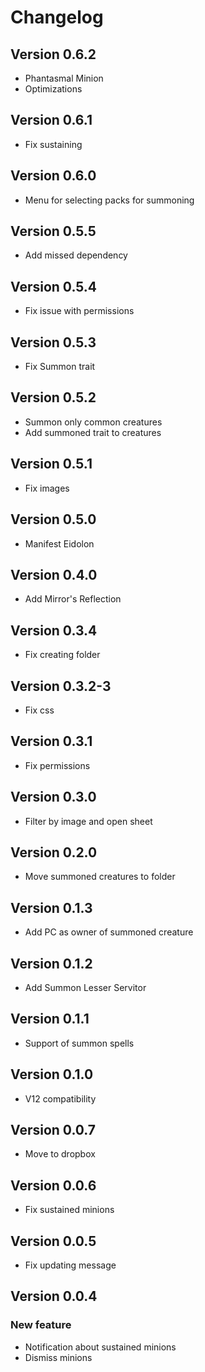 # Changelog

## Version 0.6.2
- Phantasmal Minion
- Optimizations

## Version 0.6.1
- Fix sustaining

## Version 0.6.0
- Menu for selecting packs for summoning

## Version 0.5.5
- Add missed dependency

## Version 0.5.4
- Fix issue with permissions

## Version 0.5.3
- Fix Summon trait

## Version 0.5.2
- Summon only common creatures
- Add summoned trait to creatures

## Version 0.5.1
- Fix images

## Version 0.5.0
- Manifest Eidolon

## Version 0.4.0
- Add Mirror's Reflection

## Version 0.3.4
- Fix creating folder

## Version 0.3.2-3
- Fix css

## Version 0.3.1
- Fix permissions

## Version 0.3.0
- Filter by image and open sheet

## Version 0.2.0
- Move summoned creatures to folder

## Version 0.1.3
- Add PC as owner of summoned creature

## Version 0.1.2
- Add Summon Lesser Servitor

## Version 0.1.1
- Support of summon spells 

## Version 0.1.0
- V12 compatibility 

## Version 0.0.7
- Move to dropbox

## Version 0.0.6
- Fix sustained minions

## Version 0.0.5
- Fix updating message

## Version 0.0.4

### New feature
- Notification about sustained minions
- Dismiss minions